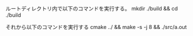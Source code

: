 ルートディレクトリ内で以下のコマンドを実行する。
mkdir ./build && cd ./build

それから以下のコマンドを実行する
cmake ../ && make -s -j 8 && ./src/a.out